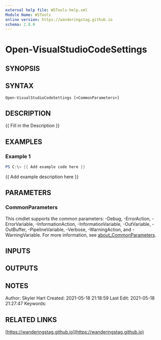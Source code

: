 ```yaml
---
external help file: WSTools-help.xml
Module Name: WSTools
online version: https://wanderingstag.github.io
schema: 2.0.0
---
```


# Open-VisualStudioCodeSettings

## SYNOPSIS

## SYNTAX

```
Open-VisualStudioCodeSettings [<CommonParameters>]
```

## DESCRIPTION
{{ Fill in the Description }}

## EXAMPLES

### Example 1
```powershell
PS C:\> {{ Add example code here }}
```

{{ Add example description here }}

## PARAMETERS

### CommonParameters
This cmdlet supports the common parameters: -Debug, -ErrorAction, -ErrorVariable, -InformationAction, -InformationVariable, -OutVariable, -OutBuffer, -PipelineVariable, -Verbose, -WarningAction, and -WarningVariable. For more information, see [about_CommonParameters](http://go.microsoft.com/fwlink/?LinkID=113216).

## INPUTS

## OUTPUTS

## NOTES
Author: Skyler Hart
Created: 2021-05-18 21:18:59
Last Edit: 2021-05-18 21:27:47
Keywords:

## RELATED LINKS

[https://wanderingstag.github.io](https://wanderingstag.github.io)

